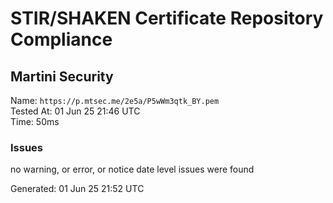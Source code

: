 # STIR/SHAKEN Certificate Repository Compliance

## Martini Security

Name: `https://p.mtsec.me/2e5a/P5wWm3qtk_BY.pem`\
Tested At: 01 Jun 25 21:46 UTC\
Time: 50ms

### Issues

no warning, or error, or notice date level issues were found

Generated: 01 Jun 25 21:52 UTC